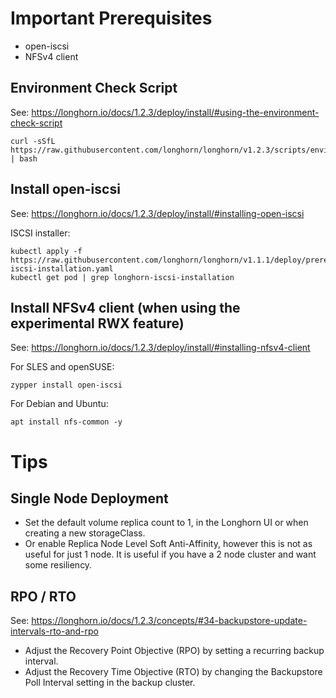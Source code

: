 # Important Prerequisites

- open-iscsi
- NFSv4 client

## Environment Check Script
See: https://longhorn.io/docs/1.2.3/deploy/install/#using-the-environment-check-script

``` 
curl -sSfL https://raw.githubusercontent.com/longhorn/longhorn/v1.2.3/scripts/environment_check.sh | bash
```

## Install open-iscsi
See: https://longhorn.io/docs/1.2.3/deploy/install/#installing-open-iscsi


ISCSI installer:
```
kubectl apply -f https://raw.githubusercontent.com/longhorn/longhorn/v1.1.1/deploy/prerequisite/longhorn-iscsi-installation.yaml
kubectl get pod | grep longhorn-iscsi-installation
```

## Install NFSv4 client (when using the experimental RWX feature)
See: https://longhorn.io/docs/1.2.3/deploy/install/#installing-nfsv4-client

For SLES and openSUSE: 
```
zypper install open-iscsi
```

For Debian and Ubuntu: 
```
apt install nfs-common -y
```

# Tips 

## Single Node Deployment
- Set the default volume replica count to 1, in the Longhorn UI or when creating a new storageClass. 
- Or enable Replica Node Level Soft Anti-Affinity, however this is not as useful for just 1 node. It is useful if you have a 2 node cluster and want some resiliency. 

## RPO / RTO 
See: https://longhorn.io/docs/1.2.3/concepts/#34-backupstore-update-intervals-rto-and-rpo 
- Adjust the Recovery Point Objective (RPO) by setting a recurring backup interval.
- Adjust the Recovery Time Objective (RTO) by changing the Backupstore Poll Interval setting in the backup cluster.
